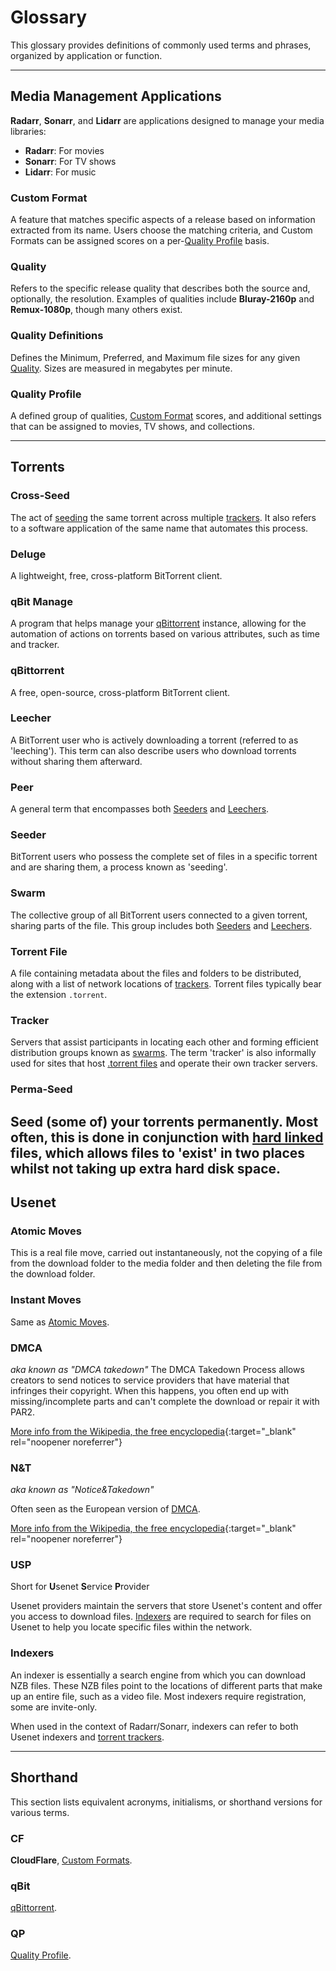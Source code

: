 # Glossary

This glossary provides definitions of commonly used terms and phrases, organized by application or function.

---

## Media Management Applications

**Radarr**, **Sonarr**, and **Lidarr** are applications designed to manage your media libraries:

- **Radarr**: For movies
- **Sonarr**: For TV shows
- **Lidarr**: For music

### Custom Format

A feature that matches specific aspects of a release based on information extracted from its name. Users choose the matching criteria, and Custom Formats can be assigned scores on a per-[Quality Profile](#quality-profile) basis.

### Quality

Refers to the specific release quality that describes both the source and, optionally, the resolution. Examples of qualities include **Bluray-2160p** and **Remux-1080p**, though many others exist.

### Quality Definitions

Defines the Minimum, Preferred, and Maximum file sizes for any given [Quality](#quality). Sizes are measured in megabytes per minute.

### Quality Profile

A defined group of qualities, [Custom Format](#custom-format) scores, and additional settings that can be assigned to movies, TV shows, and collections.

---

## Torrents

### Cross-Seed

The act of [seeding](#seeder) the same torrent across multiple [trackers](#tracker). It also refers to a software application of the same name that automates this process.

### Deluge

A lightweight, free, cross-platform BitTorrent client.

### qBit Manage

A program that helps manage your [qBittorrent](#qbittorrent) instance, allowing for the automation of actions on torrents based on various attributes, such as time and tracker.

### qBittorrent

A free, open-source, cross-platform BitTorrent client.

### Leecher

A BitTorrent user who is actively downloading a torrent (referred to as 'leeching'). This term can also describe users who download torrents without sharing them afterward.

### Peer

A general term that encompasses both [Seeders](#seeder) and [Leechers](#leecher).

### Seeder

BitTorrent users who possess the complete set of files in a specific torrent and are sharing them, a process known as 'seeding'.

### Swarm

The collective group of all BitTorrent users connected to a given torrent, sharing parts of the file. This group includes both [Seeders](#seeder) and [Leechers](#leecher).

### Torrent File

A file containing metadata about the files and folders to be distributed, along with a list of network locations of [trackers](#tracker). Torrent files typically bear the extension `.torrent`.

### Tracker

Servers that assist participants in locating each other and forming efficient distribution groups known as [swarms](#swarm). The term 'tracker' is also informally used for sites that host [.torrent files](#torrent-file) and operate their own tracker servers.

### Perma-Seed

Seed (some of) your torrents permanently. Most often, this is done in conjunction with [hard linked](/Hardlinks/Hardlinks-and-Instant-Moves/) files, which allows files to 'exist' in two places whilst not taking up extra hard disk space.
---

## Usenet

### Atomic Moves

This is a real file move, carried out instantaneously, not the copying of a file from the download folder to the media folder and then deleting the file from the download folder.

### Instant Moves

Same as [Atomic Moves](#atomic-moves).

### DMCA

*aka known as "DMCA takedown"*
The DMCA Takedown Process allows creators to send notices to service providers that have material that infringes their copyright.
When this happens, you often end up with missing/incomplete parts and can't complete the download or repair it with PAR2.

[More info from the Wikipedia, the free encyclopedia](https://en.wikipedia.org/wiki/Digital_Millennium_Copyright_Act){:target="\_blank" rel="noopener noreferrer"}

### N&T

*aka known as "Notice&Takedown"*

Often seen as the European version of [DMCA](#dmca).

[More info from the Wikipedia, the free encyclopedia](https://en.wikipedia.org/wiki/Notice_and_take_down){:target="\_blank" rel="noopener noreferrer"}

### USP

Short for **U**senet **S**ervice **P**rovider

Usenet providers maintain the servers that store Usenet's content and offer you access to download files. [Indexers](#indexers) are required to search for files on Usenet to help you locate specific files within the network.

### Indexers

An indexer is essentially a search engine from which you can download NZB files. These NZB files point to the locations of different parts that make up an entire file, such as a video file. Most indexers require registration, some are invite-only.

When used in the context of Radarr/Sonarr, indexers can refer to both Usenet indexers and [torrent trackers](#tracker).

---
## Shorthand

This section lists equivalent acronyms, initialisms, or shorthand versions for various terms.

### CF

**CloudFlare**, [Custom Formats](#custom-format).

### qBit

[qBittorrent](#qbittorrent).

### QP

[Quality Profile](#quality-profile).
